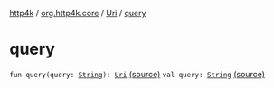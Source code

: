 [http4k](../../index.md) / [org.http4k.core](../index.md) / [Uri](index.md) / [query](./query.md)

# query

`fun query(query: `[`String`](https://kotlinlang.org/api/latest/jvm/stdlib/kotlin/-string/index.html)`): `[`Uri`](index.md) [(source)](https://github.com/http4k/http4k/blob/master/http4k-core/src/main/kotlin/org/http4k/core/Uri.kt#L40)
`val query: `[`String`](https://kotlinlang.org/api/latest/jvm/stdlib/kotlin/-string/index.html) [(source)](https://github.com/http4k/http4k/blob/master/http4k-core/src/main/kotlin/org/http4k/core/Uri.kt#L8)